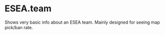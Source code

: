 # ESEA.team

Shows very basic info about an ESEA team.
Mainly designed for seeing map pick/ban rate.
